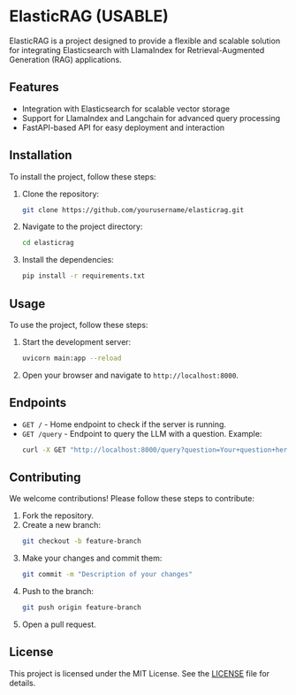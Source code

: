 # ElasticRAG (USABLE)

ElasticRAG is a project designed to provide a flexible and scalable solution for integrating Elasticsearch with LlamaIndex for Retrieval-Augmented Generation (RAG) applications.

## Features

- Integration with Elasticsearch for scalable vector storage
- Support for LlamaIndex and Langchain for advanced query processing
- FastAPI-based API for easy deployment and interaction

## Installation

To install the project, follow these steps:

1. Clone the repository:
    ```bash
    git clone https://github.com/yourusername/elasticrag.git
    ```
2. Navigate to the project directory:
    ```bash
    cd elasticrag
    ```
3. Install the dependencies:
    ```bash
    pip install -r requirements.txt
    ```

## Usage

To use the project, follow these steps:

1. Start the development server:
    ```bash
    uvicorn main:app --reload
    ```
2. Open your browser and navigate to `http://localhost:8000`.

## Endpoints

- `GET /` - Home endpoint to check if the server is running.
- `GET /query` - Endpoint to query the LLM with a question. Example:
    ```bash
    curl -X GET "http://localhost:8000/query?question=Your+question+here"
    ```

## Contributing

We welcome contributions! Please follow these steps to contribute:

1. Fork the repository.
2. Create a new branch:
    ```bash
    git checkout -b feature-branch
    ```
3. Make your changes and commit them:
    ```bash
    git commit -m "Description of your changes"
    ```
4. Push to the branch:
    ```bash
    git push origin feature-branch
    ```
5. Open a pull request.

## License

This project is licensed under the MIT License. See the [LICENSE](LICENSE) file for details.
